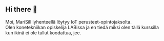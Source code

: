 ## Hi there 👋

Moi, MariSill lyhenteellä löytyy IoT perusteet-opintojaksolta.  
Olen konetekniikan opiskelija LABissa ja en tiedä miksi olen tällä kurssilla kun ikinä ei ole tullut koodattua, jee.
<!--
**MariSill/MariSill** is a ✨ _special_ ✨ repository because its `README.md` (this file) appears on your GitHub profile.

Here are some ideas to get you started:

- 🔭 I’m currently working on ...
- 🌱 I’m currently learning ...
- 👯 I’m looking to collaborate on ...
- 🤔 I’m looking for help with ...
- 💬 Ask me about ...
- 📫 How to reach me: ...
- 😄 Pronouns: ...
- ⚡ Fun fact: ...
-->
